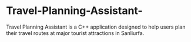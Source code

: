 # Travel-Planning-Assistant-
Travel Planning Assistant is a C++ application designed to help users plan their travel routes at major tourist attractions in Sanliurfa.
